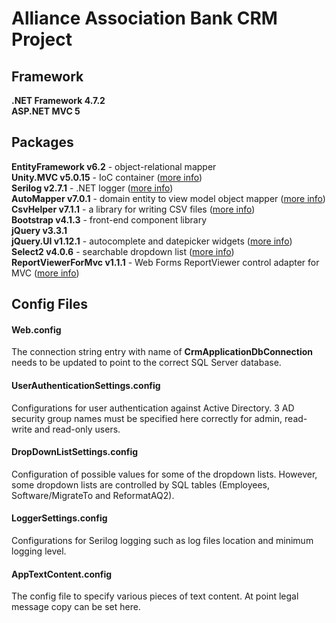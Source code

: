# Alliance Association Bank CRM Project

## Framework
**.NET Framework 4.7.2**  
**ASP.NET MVC 5**  

## Packages
**EntityFramework v6.2** - object-relational mapper  
**Unity.MVC v5.0.15** - IoC container ([more info](https://github.com/unitycontainer))  
**Serilog v2.7.1** - .NET logger ([more info](https://serilog.net/))  
**AutoMapper v7.0.1** - domain entity to view model object mapper ([more info](https://automapper.org/))  
**CsvHelper v7.1.1** - a library for writing CSV files ([more info](https://joshclose.github.io/CsvHelper/))       
**Bootstrap v4.1.3** - front-end component library  
**jQuery v3.3.1**  
**jQuery.UI v1.12.1** - autocomplete and datepicker widgets ([more info](https://jqueryui.com/))    
**Select2 v4.0.6** - searchable dropdown list ([more info](https://select2.org/))  
**ReportViewerForMvc v1.1.1** - Web Forms ReportViewer control adapter for MVC ([more info](https://github.com/chasoliveira/ReportViewerForMvc))  

## Config Files
#### Web.config
The connection string entry with name of **CrmApplicationDbConnection** needs to be updated to point to the correct SQL Server database.
#### UserAuthenticationSettings.config
Configurations for user authentication against Active Directory. 3 AD security group names must be specified here correctly for admin, read-write and read-only users.
#### DropDownListSettings.config
Configuration of possible values for some of the dropdown lists. However, some dropdown lists are controlled by SQL tables (Employees, Software/MigrateTo and ReformatAQ2).
#### LoggerSettings.config
Configurations for Serilog logging such as log files location and minimum logging level.
#### AppTextContent.config
The config file to specify various pieces of text content. At point legal message copy can be set here.

